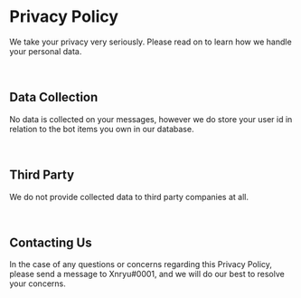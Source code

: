 <h1 class="privacy">Privacy Policy</h1>
  <p class="mid psize">We take your privacy very seriously. Please read on to learn how we handle your personal data.</p>

  <br>
  
  <h2 class="mid">Data Collection</h2>
  <p class="mid">No data is collected on your messages, however we do store your user id in relation to the bot items you own in our database.</p>

  <br>

  <h2 class="mid">Third Party</h2>
  <p class="mid">We do not provide collected data to third party companies at all.
</p>

  <br>
  
  <h2 class="mid">Contacting Us</h2>
  <p class="mid">In the case of any questions or concerns regarding this Privacy Policy, please send a message to Xnryu#0001, and we will do our best to resolve your concerns.</p>
